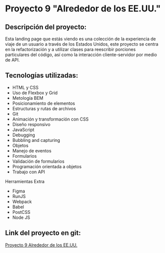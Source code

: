 # Proyecto 9 "Alrededor de los EE.UU."

## Descripción del proyecto:

Esta landing page que estás viendo es una colección de la experiencia de viaje de un usuario a través de los Estados Unidos, este proyecto se centra en la refactorización y a utilizar clases para reescribir porciones particulares del código, así como la interacción cliente-servidor por medio de API.

## Tecnologías utilizadas:

- HTML y CSS
- Uso de Flexbox y Grid
- Metología BEM
- Posicionamiento de elementos
- Estructuras y rutas de archivos
- Git
- Animación y transformación con CSS
- Diseño responsivo
- JavaScript
- Debugging
- Bubbling and capturing
- Objetos
- Manejo de eventos
- Formularios
- Validación de formularios
- Programación orientada a objetos
- Trabajo con API

Herramientas Extra

- Figma
- RunJS
- Webpack
- Babel
- PostCSS
- Node JS

## Link del proyecto en git:

[Proyecto 9 Alrededor de los EE.UU.](https://dimaldon.github.io/web_project_4_esp.io/)
